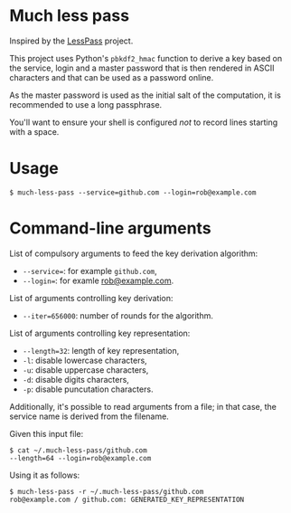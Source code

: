 # Much less pass

Inspired by the [LessPass](http://github.com/lesspass) project.

This project uses Python's `pbkdf2_hmac` function to derive a key based on the
service, login and a master password that is then rendered in ASCII characters
and that can be used as a password online.

As the master password is used as the initial salt of the computation, it is
recommended to use a long passphrase.

You'll want to ensure your shell is configured *not* to record lines starting
with a space.


# Usage

    $ much-less-pass --service=github.com --login=rob@example.com


# Command-line arguments

List of compulsory arguments to feed the key derivation algorithm:

- `--service=`: for example `github.com`,
- `--login=`: for examle rob@example.com.

List of arguments controlling key derivation:

- `--iter=656000`: number of rounds for the algorithm.

List of arguments controlling key representation:

- `--length=32`: length of key representation,
- `-l`: disable lowercase characters,
- `-u`: disable uppercase characters,
- `-d`: disable digits characters,
- `-p`: disable puncutation characters.

Additionally, it's possible to read arguments from a file; in that case, the
service name is derived from the filename.

Given this input file:

    $ cat ~/.much-less-pass/github.com
    --length=64 --login=rob@example.com

Using it as follows:

    $ much-less-pass -r ~/.much-less-pass/github.com
    rob@example.com / github.com: GENERATED_KEY_REPRESENTATION

